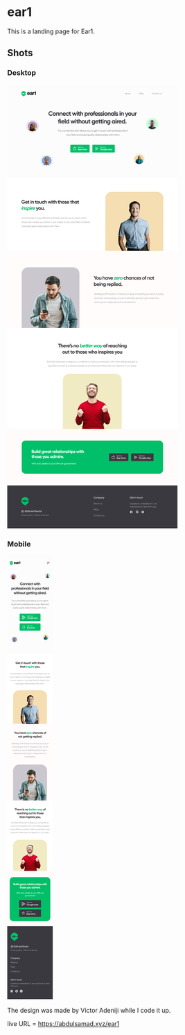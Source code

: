 # ear1

This is a landing page for Ear1.

## Shots

### Desktop
<img src="images/desktop-design.png" alt="project">

### Mobile
<img src="images/mobile-design.png" alt="project">

The design was made by Victor Adeniji while I code it up.

live URL = https://abdulsamad.xyz/ear1